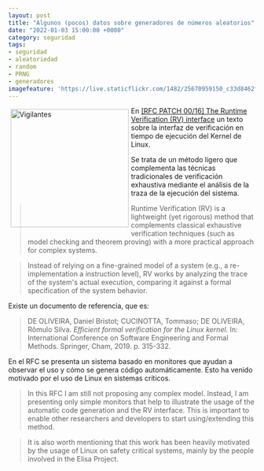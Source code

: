 ```yaml
---
layout: post
title: "Algunos (pocos) datos sobre generadores de números aleatorios"
date: "2022-01-03 15:00:00 +0000"
category: seguridad
tags:
- seguridad
- aleatoriedad
- random
- PRNG
- generadores
imagefeature: 'https://live.staticflickr.com/1482/25670959150_c33d8462f1.jpg'
---
```

<a href="https://www.flickr.com/photos/fernand0/25670959150/" title="Vigilantes "><img src="https://live.staticflickr.com/1482/25670959150_c33d8462f1.jpg" alt="Vigilantes " width="240" style="float:left; margin:5px"></a>
En [[RFC PATCH 00/16] The Runtime Verification (RV) interface](https://lore.kernel.org/lkml/cover.1621414942.git.bristot@redhat.com/) un texto sobre la interfaz de verificación en tiempo de ejecución del Kernel de Linux.

Se trata de un método ligero que complementa las técnicas tradicionales de verificación exhaustiva mediante el análisis de la traza de la ejecución del sistema.

> Runtime Verification (RV) is a lightweight (yet rigorous) method that complements classical exhaustive verification techniques (such as model checking and theorem proving) with a more practical approach for complex systems.

> Instead of relying on a fine-grained model of a system (e.g., a re-implementation a instruction level), RV works by analyzing the trace of the system's actual execution, comparing it against a formal specification of the system behavior.

Existe un documento de referencia, que es:

> DE OLIVEIRA, Daniel Bristot; CUCINOTTA, Tommaso; DE OLIVEIRA, Rômulo Silva.  *Efficient formal verification for the Linux kernel.* In: International Conference on Software Engineering and Formal Methods. Springer, Cham, 2019.  p. 315-332.

En el RFC se presenta un sistema basado en monitores que ayudan a observar el uso y cómo se genera código automáticamente. Esto ha venido motivado por el uso de Linux en sistemas críticos.

> In this RFC I am still not proposing any complex model. Instead, I am presenting only simple monitors that help to illustrate the usage of the automatic code generation and the RV interface. This is important to enable other researchers and developers to start using/extending this method.

> It is also worth mentioning that this work has been heavily motivated by the usage of Linux on safety critical systems, mainly by the people involved in the Elisa Project. 
